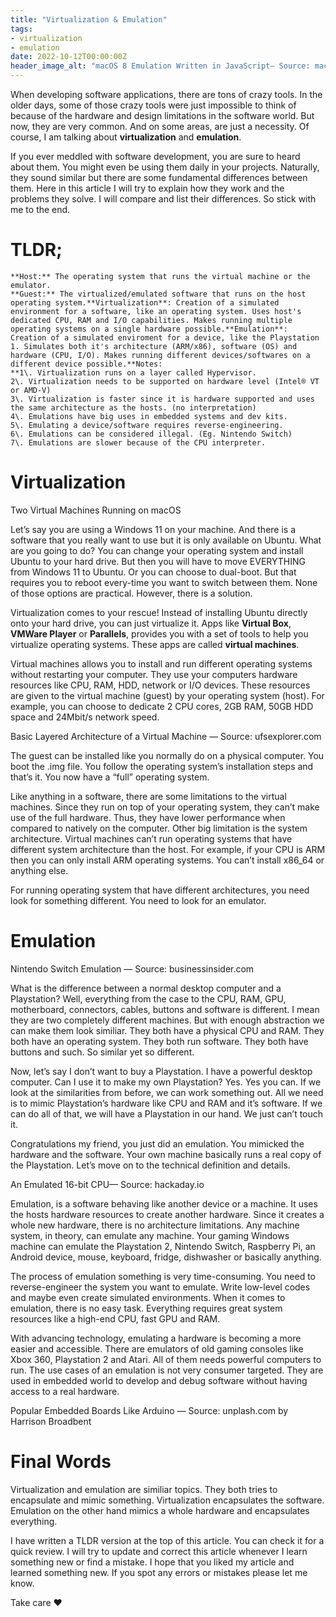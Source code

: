 ```yaml
---
title: "Virtualization & Emulation"
tags:
- virtualization
- emulation
date: 2022-10-12T00:00:00Z
header_image_alt: "macOS 8 Emulation Written in JavaScript— Source: macrumors.com"
---
```


When developing software applications, there are tons of crazy tools. In the older days, some of those crazy tools were just impossible to think of because of the hardware and design limitations in the software world. But now, they are very common. And on some areas, are just a necessity. Of course, I am talking about **virtualization** and **emulation**.

If you ever meddled with software development, you are sure to heard about them. You might even be using them daily in your projects. Naturally, they sound similar but there are some fundamental differences between them. Here in this article I will try to explain how they work and the problems they solve. I will compare and list their differences. So stick with me to the end.

**TLDR;**
=========

```
**Host:** The operating system that runs the virtual machine or the emulator.  
**Guest:** The virtualized/emulated software that runs on the host operating system.**Virtualization**: Creation of a simulated environment for a software, like an operating system. Uses host's dedicated CPU, RAM and I/O capabilities. Makes running multiple operating systems on a single hardware possible.**Emulation**: Creation of a simulated enviroment for a device, like the Playstation 1. Simulates both it's architecture (ARM/x86), software (OS) and hardware (CPU, I/O). Makes running different devices/softwares on a different device possible.**Notes:  
**1\. Virtualization runs on a layer called Hypervisor.  
2\. Virtualization needs to be supported on hardware level (Intel® VT or AMD-V)  
3\. Virtualization is faster since it is hardware supported and uses the same architecture as the hosts. (no interpretation)  
4\. Emulations have big uses in embedded systems and dev kits.  
5\. Emulating a device/software requires reverse-engineering.  
6\. Emulations can be considered illegal. (Eg. Nintendo Switch)  
7\. Emulations are slower because of the CPU interpreter.
```

Virtualization
==============

Two Virtual Machines Running on macOS

Let’s say you are using a Windows 11 on your machine. And there is a software that you really want to use but it is only available on Ubuntu. What are you going to do? You can change your operating system and install Ubuntu to your hard drive. But then you will have to move EVERYTHING from Windows 11 to Ubuntu. Or you can choose to dual-boot. But that requires you to reboot every-time you want to switch between them. None of those options are practical. However, there is a solution.

Virtualization comes to your rescue! Instead of installing Ubuntu directly onto your hard drive, you can just virtualize it. Apps like **Virtual Box**, **VMWare Player** or **Parallels**, provides you with a set of tools to help you virtualize operating systems. These apps are called **virtual machines**.

Virtual machines allows you to install and run different operating systems without restarting your computer. They use your computers hardware resources like CPU, RAM, HDD, network or I/O devices. These resources are given to the virtual machine (guest) by your operating system (host). For example, you can choose to dedicate 2 CPU cores, 2GB RAM, 50GB HDD space and 24Mbit/s network speed.

Basic Layered Architecture of a Virtual Machine — Source: ufsexplorer.com

The guest can be installed like you normally do on a physical computer. You boot the .img file. You follow the operating system’s installation steps and that’s it. You now have a “full” operating system.

Like anything in a software, there are some limitations to the virtual machines. Since they run on top of your operating system, they can’t make use of the full hardware. Thus, they have lower performance when compared to natively on the computer. Other big limitation is the system architecture. Virtual machines can’t run operating systems that have different system architecture than the host. For example, if your CPU is ARM then you can only install ARM operating systems. You can’t install x86\_64 or anything else.

For running operating system that have different architectures, you need look for something different. You need to look for an emulator.

Emulation
=========

Nintendo Switch Emulation — Source: businessinsider.com

What is the difference between a normal desktop computer and a Playstation? Well, everything from the case to the CPU, RAM, GPU, motherboard, connectors, cables, buttons and software is different. I mean they are two completely different machines. But with enough abstraction we can make them look similiar. They both have a physical CPU and RAM. They both have an operating system. They both run software. They both have buttons and such. So similar yet so different.

Now, let’s say I don’t want to buy a Playstation. I have a powerful desktop computer. Can I use it to make my own Playstation? Yes. Yes you can. If we look at the similarities from before, we can work something out. All we need is to mimic Playstation’s hardware like CPU and RAM and it’s software. If we can do all of that, we will have a Playstation in our hand. We just can’t touch it.

Congratulations my friend, you just did an emulation. You mimicked the hardware and the software. Your own machine basically runs a real copy of the Playstation. Let’s move on to the technical definition and details.

An Emulated 16-bit CPU— Source: hackaday.io

Emulation, is a software behaving like another device or a machine. It uses the hosts hardware resources to create another hardware. Since it creates a whole new hardware, there is no architecture limitations. Any machine system, in theory, can emulate any machine. Your gaming Windows machine can emulate the Playstation 2, Nintendo Switch, Raspberry Pi, an Android device, mouse, keyboard, fridge, dishwasher or basically anything.

The process of emulation something is very time-consuming. You need to reverse-engineer the system you want to emulate. Write low-level codes and maybe even create simulated environments. When it comes to emulation, there is no easy task. Everything requires great system resources like a high-end CPU, fast GPU and RAM.

With advancing technology, emulating a hardware is becoming a more easier and accessible. There are emulators of old gaming consoles like Xbox 360, Playstation 2 and Atari. All of them needs powerful computers to run. The use cases of an emulation is not very consumer targeted. They are used in embedded world to develop and debug software without having access to a real hardware.

Popular Embedded Boards Like Arduino — Source: unplash.com by Harrison Broadbent

Final Words
===========

Virtualization and emulation are similiar topics. They both tries to encapsulate and mimic something. Virtualization encapsulates the software. Emulation on the other hand mimics a whole hardware and encapsulates everything.

I have written a TLDR version at the top of this article. You can check it for a quick review. I will try to update and correct this article whenever I learn something new or find a mistake. I hope that you liked my article and learned something new. If you spot any errors or mistakes please let me know.

Take care ❤

